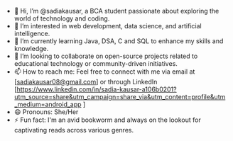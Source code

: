 - 👋 Hi, I’m @sadiakausar, a BCA student passionate about exploring the world of technology and coding.
- 👀 I’m interested in web development, data science, and artificial intelligence.
- 🌱 I’m currently learning Java, DSA, C and SQL to enhance my skills and knowledge.
- 💞️ I’m looking to collaborate on open-source projects related to educational technology or community-driven initiatives.
- 📫 How to reach me: Feel free to connect with me via email at [sadiakausar08@gmail.com] or through LinkedIn [https://www.linkedin.com/in/sadia-kausar-a106b0201?utm_source=share&utm_campaign=share_via&utm_content=profile&utm_medium=android_app ]
- 😄 Pronouns: She/Her
- ⚡ Fun fact: I'm an avid bookworm and always on the lookout for captivating reads across various genres.
